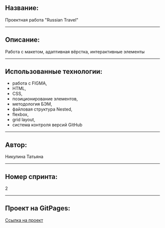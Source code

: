 ## Название:

Проектная работа "Russian Travel"

---

## Описание:

Работа с макетом, адаптивная вёрстка, интерактивные элементы

---

## Использованные технологии:

- работа с FIGMA,
- HTML,
- CSS,
- позиционирование элементов,
- методология БЭМ,
- файловая структура Nested,
- flexbox,
- grid layout,
- система контроля версий GitHub

---

## Автор:

Никулина Татьяна

---

## Номер спринта:

2

---

## Проект на GitPages:



[Ссылка на проект](https://www.figma.com/file/5S2WSbEFL6awjVWJ0NWL8Q/Sprint-3_-Russia-_-desktop-mobile?node-id=28503%3A0)
